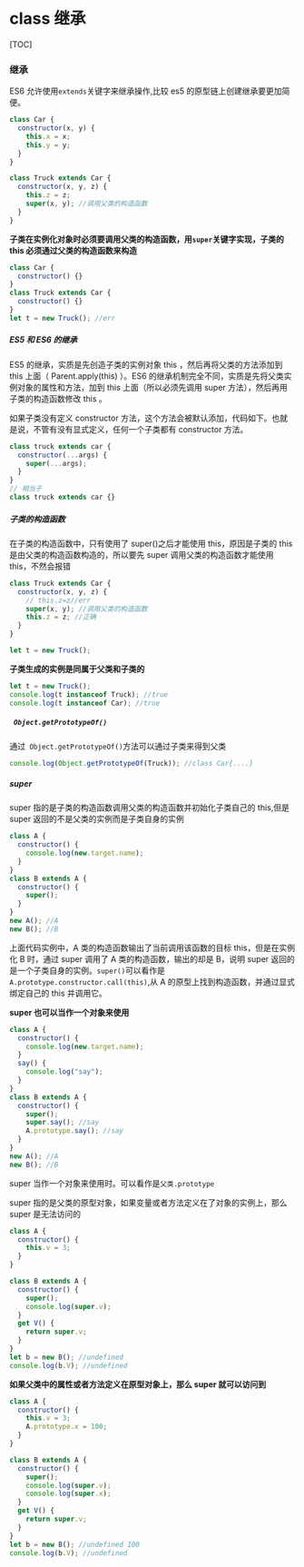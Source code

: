 # class 继承

[TOC]

### 继承

ES6 允许使用`extends`关键字来继承操作,比较 es5 的原型链上创建继承要更加简便。

```js
class Car {
  constructor(x, y) {
    this.x = x;
    this.y = y;
  }
}

class Truck extends Car {
  constructor(x, y, z) {
    this.z = z;
    super(x, y); //调用父类的构造函数
  }
}
```

**子类在实例化对象时必须要调用父类的构造函数，用`super`关键字实现，子类的 this 必须通过父类的构造函数来构造**

```js
class Car {
  constructor() {}
}
class Truck extends Car {
  constructor() {}
}
let t = new Truck(); //err
```

##### ES5 和 ES6 的继承

ES5 的继承，实质是先创造子类的实例对象 this ，然后再将父类的方法添加到 this 上面（ Parent.apply(this) ）。ES6 的继承机制完全不同，实质是先将父类实例对象的属性和方法，加到 this 上面（所以必须先调用 super 方法），然后再用子类的构造函数修改 this 。

如果子类没有定义 constructor 方法，这个方法会被默认添加，代码如下。也就是说，不管有没有显式定义，任何一个子类都有 constructor 方法。

```js
class truck extends car {
  constructor(...args) {
    super(...args);
  }
}
// 相当于
class truck extends car {}
```

##### 子类的构造函数

在子类的构造函数中，只有使用了 super()之后才能使用 this，原因是子类的 this 是由父类的构造函数构造的，所以要先 super 调用父类的构造函数才能使用 this，不然会报错

```js
class Truck extends Car {
  constructor(x, y, z) {
    // this.z=z//err
    super(x, y); //调用父类的构造函数
    this.z = z; //正确
  }
}

let t = new Truck();
```

**子类生成的实例是同属于父类和子类的**

```js
let t = new Truck();
console.log(t instanceof Truck); //true
console.log(t instanceof Car); //true
```

##### ` Object.getPrototypeOf()`

通过` Object.getPrototypeOf()`方法可以通过子类来得到父类

```js
console.log(Object.getPrototypeOf(Truck)); //class Car{....}
```

##### super

super 指的是子类的构造函数调用父类的构造函数并初始化子类自己的 this,但是 super 返回的不是父类的实例而是子类自身的实例

```js
class A {
  constructor() {
    console.log(new.target.name);
  }
}
class B extends A {
  constructor() {
    super();
  }
}
new A(); //A
new B(); //B
```

上面代码实例中，A 类的构造函数输出了当前调用该函数的目标 this，但是在实例化 B 时，通过 super 调用了 A 类的构造函数，输出的却是 B，说明 super 返回的是一个子类自身的实例。`super()`可以看作是`A.prototype.constructor.call(this)`,从 A 的原型上找到构造函数，并通过显式绑定自己的 this 并调用它。

**super 也可以当作一个对象来使用**

```js
class A {
  constructor() {
    console.log(new.target.name);
  }
  say() {
    console.log("say");
  }
}
class B extends A {
  constructor() {
    super();
    super.say(); //say
    A.prototype.say(); //say
  }
}
new A(); //A
new B(); //B
```

super 当作一个对象来使用时。可以看作是`父类.prototype`

super 指的是父类的原型对象，如果变量或者方法定义在了对象的实例上，那么 super 是无法访问的

```js
class A {
  constructor() {
    this.v = 3;
  }
}

class B extends A {
  constructor() {
    super();
    console.log(super.v);
  }
  get V() {
    return super.v;
  }
}
let b = new B(); //undefined
console.log(b.V); //undefined
```

**如果父类中的属性或者方法定义在原型对象上，那么 super 就可以访问到**

```js
class A {
  constructor() {
    this.v = 3;
    A.prototype.x = 100;
  }
}

class B extends A {
  constructor() {
    super();
    console.log(super.v);
    console.log(super.x);
  }
  get V() {
    return super.v;
  }
}
let b = new B(); //undefined 100
console.log(b.V); //undefined
```
